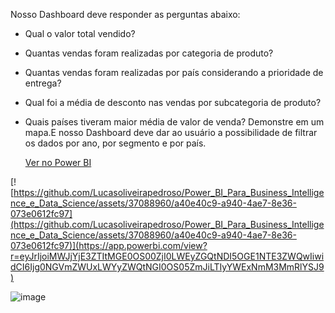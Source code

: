 Nosso Dashboard deve responder as perguntas abaixo:
- Qual o valor total vendido?
- Quantas vendas foram realizadas por categoria de produto?
- Quantas vendas foram realizadas por país considerando a prioridade de entrega?
- Qual foi a média de desconto nas vendas por subcategoria de produto?
- Quais países tiveram maior média de valor de venda? Demonstre em um mapa.E nosso Dashboard deve dar ao usuário a possibilidade de filtrar os dados por ano, por segmento e por país.


  [Ver no Power BI ](https://app.powerbi.com/view?r=eyJrIjoiMWJjYjE3ZTItMGE0OS00ZjI0LWEyZGQtNDI5OGE1NTE3ZWQwIiwidCI6Ijg0NGVmZWUxLWYyZWQtNGI0OS05ZmJiLTIyYWExNmM3MmRlYSJ9)


[![https://github.com/Lucasoliveirapedroso/Power_BI_Para_Business_Intelligence_e_Data_Science/assets/37088960/a40e40c9-a940-4ae7-8e36-073e0612fc97](https://github.com/Lucasoliveirapedroso/Power_BI_Para_Business_Intelligence_e_Data_Science/assets/37088960/a40e40c9-a940-4ae7-8e36-073e0612fc97)](https://app.powerbi.com/view?r=eyJrIjoiMWJjYjE3ZTItMGE0OS00ZjI0LWEyZGQtNDI5OGE1NTE3ZWQwIiwidCI6Ijg0NGVmZWUxLWYyZWQtNGI0OS05ZmJiLTIyYWExNmM3MmRlYSJ9)


  ![image](https://github.com/Lucasoliveirapedroso/Power_BI_Para_Business_Intelligence_e_Data_Science/assets/37088960/4dc57770-cca0-4722-b0c4-cb0541e1b99a)
